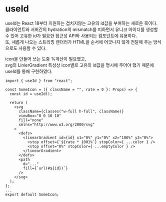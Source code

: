 # useId

useId는 React 18부터 지원하는 겹치지않는 고유의 id값을 부여하는 새로운 훅이다.       
클라이언트와 서버간의 hydration의 mismatch를 피하면서 유니크 아이디를 생성할 수 있어 고유한 id가 필요한 접근성 API와 사용되는 컴포넌트에 유용하다.          
또, 새롭게 나오는 스트리밍 렌더러가 HTML을 순서에 어긋나지 않게 전달해 주는 방식으로도 사용할 수 있다.     

icon을 만들어 쓰는 도중 %계산이 필요했고,    
svg의 LinierGradient 특성상 icon별로 고유의 id값을 명시해 주어야 했기 때문에 useId를 통해 구현하였다.     


```tsx
import { useId } from "react";

const SomeIcon = ({ className = "", rate = 0 }: Props) => {
  const id = useId();

  return (
    <svg
      className={classes("w-full h-full", className)}
      viewBox="0 0 10 10"
      fill="none"
      xmlns="http://www.w3.org/2000/svg"
    >
      <defs>
        <linearGradient id={id} x1="0%" y1="0%" x2="100%" y2="0%">
          <stop offset={`${rate * 100}%`} stopColor={ ...color } />
          <stop offset="0%" stopColor={ ...emptyColor } />
        </linearGradient>
      </defs>
      <path
        d="..."
        fill={`url(#${id})`}
      />
    </svg>
  );
};
...
export default SomeIcon;

```
